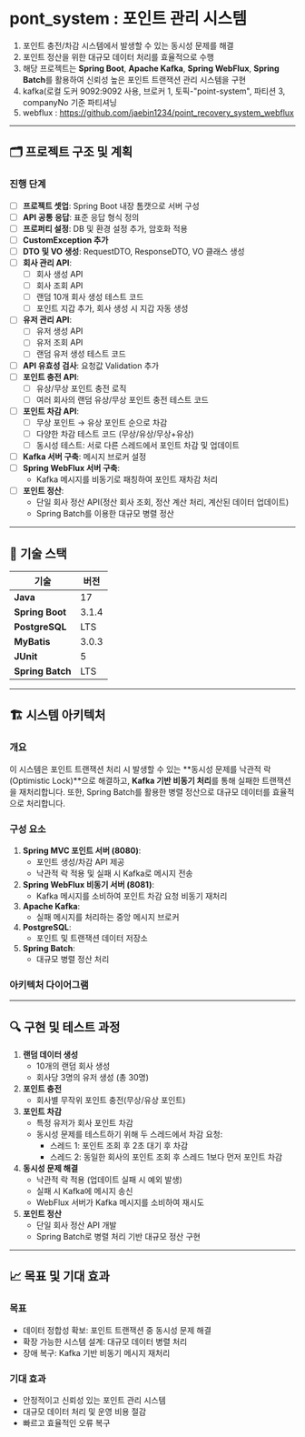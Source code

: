 
# pont_system : 포인트 관리 시스템

1. 포인트 충전/차감 시스템에서 발생할 수 있는 동시성 문제를 해결
2. 포인트 정산을 위한 대규모 데이터 처리를 효율적으로 수행
3. 해당 프로젝트는 **Spring Boot**, **Apache Kafka**, **Spring WebFlux**, **Spring Batch**를 활용하여 신뢰성 높은 포인트 트랜잭션 관리 시스템을 구현
  1. kafka(로컬 도커 9092:9092 사용, 브로커 1, 토픽-"point-system", 파티션 3, companyNo 기준 파티셔닝 
  2. webflux :  https://github.com/jaebin1234/point_recovery_system_webflux
---

## 🗂️ 프로젝트 구조 및 계획

### **진행 단계**
- [ ] **프로젝트 셋업**: Spring Boot 내장 톰캣으로 서버 구성
- [ ] **API 공통 응답**: 표준 응답 형식 정의
- [ ] **프로퍼티 설정**: DB 및 환경 설정 추가, 암호화 적용
- [ ] **CustomException 추가**
- [ ] **DTO 및 VO 생성**: RequestDTO, ResponseDTO, VO 클래스 생성
- [ ] **회사 관리 API**:
  - [ ] 회사 생성 API
  - [ ] 회사 조회 API
  - [ ] 랜덤 10개 회사 생성 테스트 코드
  - [ ] 포인트 지갑 추가, 회사 생성 시 지갑 자동 생성
- [ ] **유저 관리 API**:
  - [ ] 유저 생성 API
  - [ ] 유저 조회 API
  - [ ] 랜덤 유저 생성 테스트 코드
- [ ] **API 유효성 검사**: 요청값 Validation 추가
- [ ] **포인트 충전 API**:
  - [ ] 유상/무상 포인트 충전 로직
  - [ ] 여러 회사의 랜덤 유상/무상 포인트 충전 테스트 코드
- [ ] **포인트 차감 API**:
  - [ ] 무상 포인트 → 유상 포인트 순으로 차감
  - [ ] 다양한 차감 테스트 코드 (무상/유상/무상+유상)
  - [ ] 동시성 테스트: 서로 다른 스레드에서 포인트 차감 및 업데이트
- [ ] **Kafka 서버 구축**: 메시지 브로커 설정
- [ ] **Spring WebFlux 서버 구축**:
  - Kafka 메시지를 비동기로 패칭하여 포인트 재차감 처리
- [ ] **포인트 정산**:
  - 단일 회사 정산 API(정산 회사 조회, 정산 계산 처리, 계산된 데이터 업데이트)
  - Spring Batch를 이용한 대규모 병렬 정산

---

## 🚀 기술 스택

| 기술             | 버전      |
|-------------------|-----------|
| **Java**          | 17        |
| **Spring Boot**   | 3.1.4     |
| **PostgreSQL**    | LTS       |
| **MyBatis**       | 3.0.3     |
| **JUnit**         | 5         |
| **Spring Batch**  | LTS       |

---

## 🏗️ 시스템 아키텍처

### **개요**
이 시스템은 포인트 트랜잭션 처리 시 발생할 수 있는 **동시성 문제를 낙관적 락(Optimistic Lock)**으로 해결하고, **Kafka 기반 비동기 처리**를 통해 실패한 트랜잭션을 재처리합니다. 또한, Spring Batch를 활용한 병렬 정산으로 대규모 데이터를 효율적으로 처리합니다.

### **구성 요소**
1. **Spring MVC 포인트 서버 (8080)**:
   - 포인트 생성/차감 API 제공
   - 낙관적 락 적용 및 실패 시 Kafka로 메시지 전송
2. **Spring WebFlux 비동기 서버 (8081)**:
   - Kafka 메시지를 소비하여 포인트 차감 요청 비동기 재처리
3. **Apache Kafka**:
   - 실패 메시지를 처리하는 중앙 메시지 브로커
4. **PostgreSQL**:
   - 포인트 및 트랜잭션 데이터 저장소
5. **Spring Batch**:
   - 대규모 병렬 정산 처리

### **아키텍처 다이어그램**

---

## 🔍 구현 및 테스트 과정

1. **랜덤 데이터 생성**
   - 10개의 랜덤 회사 생성
   - 회사당 3명의 유저 생성 (총 30명)
2. **포인트 충전**
   - 회사별 무작위 포인트 충전(무상/유상 포인트)
3. **포인트 차감**
   - 특정 유저가 회사 포인트 차감
   - 동시성 문제를 테스트하기 위해 두 스레드에서 차감 요청:
     - 스레드 1: 포인트 조회 후 2초 대기 후 차감
     - 스레드 2: 동일한 회사의 포인트 조회 후 스레드 1보다 먼저 포인트 차감
4. **동시성 문제 해결**
   - 낙관적 락 적용 (업데이트 실패 시 예외 발생)
   - 실패 시 Kafka에 메시지 송신
   - WebFlux 서버가 Kafka 메시지를 소비하여 재시도
5. **포인트 정산**
   - 단일 회사 정산 API 개발
   - Spring Batch로 병렬 처리 기반 대규모 정산 구현

---

## 📈 목표 및 기대 효과

### **목표**
- 데이터 정합성 확보: 포인트 트랜잭션 중 동시성 문제 해결
- 확장 가능한 시스템 설계: 대규모 데이터 병렬 처리
- 장애 복구: Kafka 기반 비동기 메시지 재처리

### **기대 효과**
- 안정적이고 신뢰성 있는 포인트 관리 시스템
- 대규모 데이터 처리 및 운영 비용 절감
- 빠르고 효율적인 오류 복구
